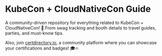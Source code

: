 # KubeCon + CloudNativeCon Guide

A community-driven repository for everything related to KubeCon + CloudNativeCon! 🎉 From swag tracking and booth details to travel guides, parties, and must-know tips. 

Also, join [certdirectory.io](https://certdirectory.io), a community platform where you can showcase your certifications and badges! 🎓🔥